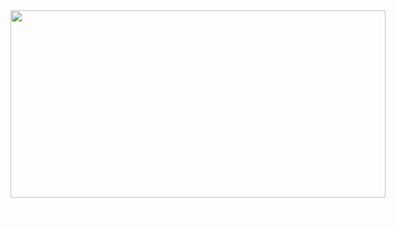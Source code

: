 <div style="display: block;width:600px;margin 0 auto">
    <img src="./uploads/daytime/8.jpg" width="600" height="300">
    <br></br>
    <p style="font-size:8px;color:white">*Leve em consideração a imagem, isso e apenas uam forma de cumprimentar pela visita ao meu github propagar um cadinho de humor.</p>
    </div>